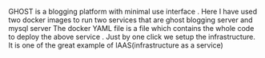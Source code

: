GHOST is a blogging platform with minimal use interface .
Here I have used two docker images to run two services that are ghost blogging server and mysql server
The docker YAML file is a file which contains the whole code to deploy the above service .
Just by one click we setup the infrastructure. It is one of the great example of IAAS(infrastructure as a service)
